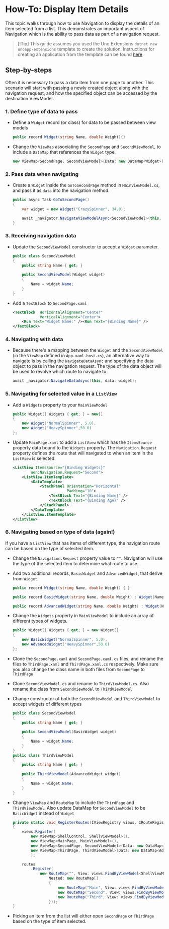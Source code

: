 # How-To: Display Item Details

This topic walks through how to use Navigation to display the details of an item selected from a list. This demonstrates an important aspect of Navigation which is the ability to pass data as part of a navigation request.

> [!Tip] This guide assumes you used the Uno.Extensions `dotnet new unoapp-extensions` template to create the solution. Instructions for creating an application from the template can be found [here](../Extensions/GettingStarted/UsingUnoExtensions.md)

## Step-by-steps

Often it is necessary to pass a data item from one page to another. This scenario will start with passing a newly created object along with the navigation request, and how the specified object can be accessed by the destination ViewModel. 

### 1. Define type of data to pass
- Define a `Widget` record (or class) for data to be passed between view models

    ```csharp
    public record Widget(string Name, double Weight){}
    ```

- Change the `ViewMap` associating the `SecondPage` and `SecondViewModel`, to include a `DataMap` that references the `Widget` type. 

    ```csharp
    new ViewMap<SecondPage, SecondViewModel>(Data: new DataMap<Widget>())
    ```

### 2. Pass data when navigating
- Create a `Widget` inside the `GoToSecondPage` method in `MainViewModel.cs`, and pass it as `data` into the navigation method.
       
    ```csharp
    public async Task GoToSecondPage()
    {
    	var widget = new Widget("CrazySpinner", 34.0);
    
    	await _navigator.NavigateViewModelAsync<SecondViewModel>(this, data: widget);
    }
    ```

### 3. Receiving navigation data
- Update the `SecondViewModel` constructor to accept a `Widget` parameter.

    ```csharp
    public class SecondViewModel
    {
        public string Name { get; }
        
        public SecondViewModel(Widget widget)
    	{
            Name = widget.Name; 
    	}
    }
    ```

- Add a `TextBlock` to `SecondPage.xaml`
    ```xml
    <TextBlock  HorizontalAlignment="Center"
                VerticalAlignment="Center">
        <Run Text="Widget Name:" /><Run Text="{Binding Name}" />
    </TextBlock>
    ```          
     
### 4. Navigating with data            
- Because there's a mapping between the `Widget` and the `SecondViewModel` (in the `ViewMap` defined in `App.xaml.host.cs`), an alternative way to navigate is by calling the `NavigateDataAsync` and specifying the data object to pass in the navigation request. The type of the data object will be used to revolve which route to navigate to

    ```csharp
    await _navigator.NavigateDataAsync(this, data: widget);
    ```

### 5. Navigating for selected value in a `ListView`
- Add a `Widgets` property to your `MainViewModel`

    ```csharp
    public Widget[] Widgets { get; } = new[]
    {
        new Widget("NormalSpinner", 5.0),
        new Widget("HeavySpinner",50.0)
    };
    ```

- Update `MainPage.xaml` to add a `ListView` which has the `ItemsSource` property data bound to the `Widgets` property. The `Navigation.Request` property defines the route that will navigated to when an item in the `ListView` is selected. 

    ```xml
    <ListView ItemsSource="{Binding Widgets}"
            uen:Navigation.Request="Second">
        <ListView.ItemTemplate>
            <DataTemplate>
                <StackPanel Orientation="Horizontal"
                            Padding="10">
                    <TextBlock Text="{Binding Name}" />
                    <TextBlock Text="{Binding Age}" />
                </StackPanel>
            </DataTemplate>
        </ListView.ItemTemplate>
    </ListView>
    ```

### 6. Navigating based on type of data (again!)
 
If you have a `ListView` that has items of different type, the navigation route can be based on the type of selected item. 

- Change the `Navigation.Request` property value to `""`. Navigation will use the type of the selected item to determine what route to use. 

- Add two additional records, `BasicWidget` and `AdvancedWidget`, that derive from `Widget`. 

    ```csharp
    public record Widget(string Name, double Weight) { }
    
    public record BasicWidget(string Name, double Weight) : Widget(Name, Weight) { }
    
    public record AdvancedWidget(string Name, double Weight) : Widget(Name, Weight) { }
    ```
- Change the `Widgets` property in `MainViewModel` to include an array of different types of widgets.

    ```csharp
    public Widget[] Widgets { get; } = new Widget[]
    {
        new BasicWidget("NormalSpinner", 5.0),
        new AdvancedWidget("HeavySpinner",50.0)
    };
    ```

- Clone the `SecondPage.xaml` and `SecondPage.xaml.cs` files, and rename the files to `ThirdPage.xaml` and `ThirdPage.xaml.cs` respectively. Make sure you also change the class name in both files from `SecondPage` to `ThirdPage`
- Clone `SecondViewModel.cs` and rename to `ThirdViewModel.cs`. Also rename the class from `SecondViewModel` to `ThirdViewModel`
- Change constructor of both the `SecondViewModel` and `ThirdViewModel` to accept widgets of different types
    ```csharp
    public class SecondViewModel
    {
        public string Name { get; }
        
        public SecondViewModel(BasicWidget widget)
    	{
            Name = widget.Name; 
    	}
    }
    public class ThirdViewModel
    {
        public string Name { get; }
        
        public ThirdViewModel(AdvancedWidget widget)
    	{
            Name = widget.Name; 
    	}
    }
    ```

- Change `ViewMap` and `RouteMap` to include the `ThirdPage` and `ThirdViewModel`. Also update DataMap for `SecondViewModel` to be `BasicWidget` instead of `Widget`

    ```csharp
    private static void RegisterRoutes(IViewRegistry views, IRouteRegistry routes)
    {
        views.Register(
            new ViewMap<ShellControl, ShellViewModel>(),
            new ViewMap<MainPage, MainViewModel>(),
            new ViewMap<SecondPage, SecondViewModel>(Data: new DataMap<BasicWidget>()),
            new ViewMap<ThirdPage, ThirdViewModel>(Data: new DataMap<AdvancedWidget>())
            );
    
        routes
            .Register(
                new RouteMap("", View: views.FindByViewModel<ShellViewModel>(),
                    Nested: new RouteMap[]
                    {
                        new RouteMap("Main", View: views.FindByViewModel<MainViewModel>()),
                        new RouteMap("Second", View: views.FindByViewModel<SecondViewModel>()),
                        new RouteMap("Third", View: views.FindByViewModel<ThirdViewModel>()),
                    }));
    }
    ```

- Picking an item from the list will either open `SecondPage` or `ThirdPage` based on the type of item selected.




